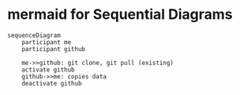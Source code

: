 # mermaid for Sequential Diagrams

```mermaid
sequenceDiagram
    participant me
    participant github
  
    me->>github: git clone, git pull (existing)
    activate github
    github->>me: copies data
    deactivate github
```

